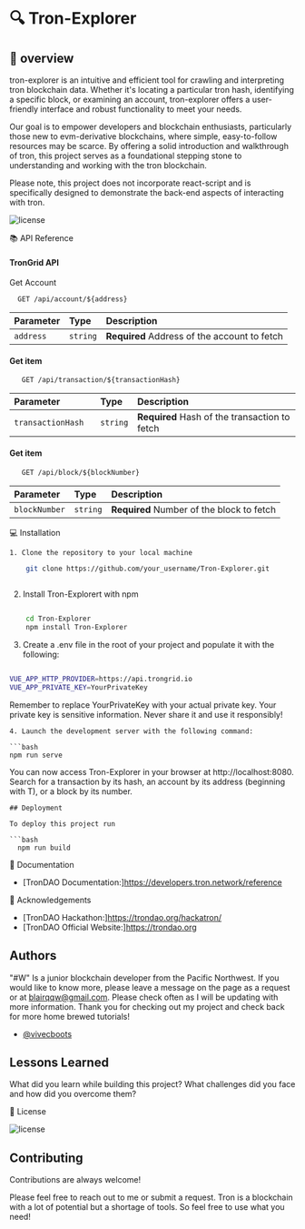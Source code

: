 # 🔍 Tron-Explorer

## 🌟 overview

tron-explorer is an intuitive and efficient tool for crawling and interpreting tron blockchain data. Whether it's locating a particular tron hash, identifying a specific block, or examining an account, tron-explorer offers a user-friendly interface and robust functionality to meet your needs.

Our goal is to empower developers and blockchain enthusiasts, particularly those new to evm-derivative blockchains, where simple, easy-to-follow resources may be scarce. By offering a solid introduction and walkthrough of tron, this project serves as a foundational stepping stone to understanding and working with the tron blockchain.

Please note, this project does not incorporate react-script and is specifically designed to demonstrate the back-end aspects of interacting with tron.


![license](https://img.shields.io/badge/License-MIT-brightgreen)

📚 API Reference

#### TronGrid API

Get Account

```http
  GET /api/account/${address}
```

| Parameter | Type     | Description                |
| :-------- | :------- | :------------------------- |
| `address` | `string` | **Required** Address of the account to fetch |

#### Get item

```http
   GET /api/transaction/${transactionHash}
```

| Parameter | Type     | Description                       |
| :-------- | :------- | :-------------------------------- |
| `transactionHash	`      | `string` | **Required** Hash of the transaction to fetch |

#### Get item

```http
   GET /api/block/${blockNumber}
```

| Parameter | Type     | Description                       |
| :-------- | :------- | :-------------------------------- |
| `blockNumber`      | `string` | **Required** Number of the block to fetch |






💻 Installation



    1. Clone the repository to your local machine

```bash
    git clone https://github.com/your_username/Tron-Explorer.git
    
```
2. Install Tron-Explorert with npm

```bash

    cd Tron-Explorer
    npm install Tron-Explorer
```
3. Create a .env file in the root of your project and populate it with the following: 

```bash

VUE_APP_HTTP_PROVIDER=https://api.trongrid.io
VUE_APP_PRIVATE_KEY=YourPrivateKey

```

Remember to replace YourPrivateKey with your actual private key. Your private key is sensitive information. Never share it and use it responsibly!

```
4. Launch the development server with the following command:

```bash
npm run serve

```
You can now access Tron-Explorer in your browser at http://localhost:8080. Search for a transaction by its hash, an account by its address (beginning with T), or a block by its number.
```
## Deployment

To deploy this project run

```bash
  npm run build
```


📝 Documentation

 - [TronDAO Documentation:]https://developers.tron.network/reference


🎉 Acknowledgements

 - [TronDAO Hackathon:]https://trondao.org/hackatron/
 - [TronDAO Official Website:]https://trondao.org


## Authors

"#W" Is a junior blockchain developer from the Pacific Northwest.  If you would like to know more, please leave a message on the page as a request or at blairqqw@gmail.com.  Please check often as I will be updating with more information. Thank you for checking out my project and check back for more home brewed tutorials!

- [@vivecboots](https://github.com/Vivecboots)


## Lessons Learned

What did you learn while building this project? What challenges did you face and how did you overcome them?


📜 License

![license](https://img.shields.io/badge/License-MIT-brightgreen)


## Contributing

Contributions are always welcome!

Please feel free to reach out to me or submit a request.  Tron is a blockchain with a lot of potential but a shortage of tools. So feel free to use what you need!

